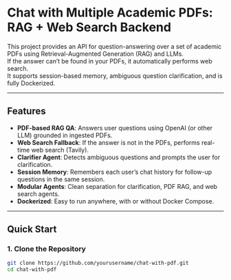 # Chat with Multiple Academic PDFs: RAG + Web Search Backend

This project provides an API for question-answering over a set of academic PDFs using Retrieval-Augmented Generation (RAG) and LLMs.  
If the answer can’t be found in your PDFs, it automatically performs web search.  
It supports session-based memory, ambiguous question clarification, and is fully Dockerized.

---

## Features

- **PDF-based RAG QA**: Answers user questions using OpenAI (or other LLM) grounded in ingested PDFs.
- **Web Search Fallback**: If the answer is not in the PDFs, performs real-time web search (Tavily).
- **Clarifier Agent**: Detects ambiguous questions and prompts the user for clarification.
- **Session Memory**: Remembers each user’s chat history for follow-up questions in the same session.
- **Modular Agents**: Clean separation for clarification, PDF RAG, and web search agents.
- **Dockerized**: Easy to run anywhere, with or without Docker Compose.

---

## Quick Start

### 1. Clone the Repository

```bash
git clone https://github.com/yourusername/chat-with-pdf.git
cd chat-with-pdf
